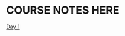 # COURSE NOTES HERE
[Day 1](https://github.com/jlursenbach/CSUF-ECON-320-ECONOMICS-CAUSALITY/tree/main/data/day%201)
